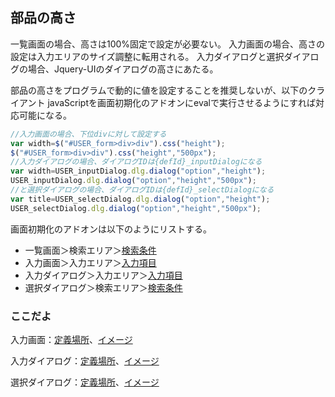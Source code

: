## 部品の高さ

一覧画面の場合、高さは100%固定で設定が必要ない。
入力画面の場合、高さの設定は入力エリアのサイズ調整に転用される。
入力ダイアログと選択ダイアログの場合、Jquery-UIのダイアログの高さにあたる。

部品の高さをプログラムで動的に値を設定することを推奨しないが、以下のクライアント
javaScriptを画面初期化のアドオンにevalで実行させるようにすれば対応可能になる。

```js
//入力画面の場合、下位divに対して設定する
var width=$("#USER_form>div>div").css("height");
$("#USER_form>div>div").css("height","500px");
//入力ダイアログの場合、ダイアログIDは{defId}_inputDialogになる
var width=USER_inputDialog.dlg.dialog("option","height");
USER_inputDialog.dlg.dialog("option","height","500px");
//と選択ダイアログの場合、ダイアログIDは{defId}_selectDialogになる
var title=USER_selectDialog.dlg.dialog("option","height");
USER_selectDialog.dlg.dialog("option","height","500px");
```
画面初期化のアドオンは以下のようにリストする。

- 一覧画面＞検索エリア＞[検索条件](condition.conds.md)
- 入力画面＞入力エリア＞[入力項目](input.fds.md)
- 入力ダイアログ＞入力エリア＞[入力項目](input.fds.md)
- 選択ダイアログ＞検索エリア＞[検索条件](condition.conds.md)

### ここだよ
入力画面：[定義場所](https://efwgrp.github.io/ske_image/svg/base.height.inputPage.def.svg)、[イメージ](https://efwgrp.github.io/ske_image/svg/base.height.inputPage.svg)

入力ダイアログ：[定義場所](https://efwgrp.github.io/ske_image/svg/base.height.inputDialog.def.svg)、[イメージ](https://efwgrp.github.io/ske_image/svg/base.height.inputDialog.svg)

選択ダイアログ：[定義場所](https://efwgrp.github.io/ske_image/svg/base.height.selectDialog.def.svg)、[イメージ](https://efwgrp.github.io/ske_image/svg/base.height.selectDialog.svg)

